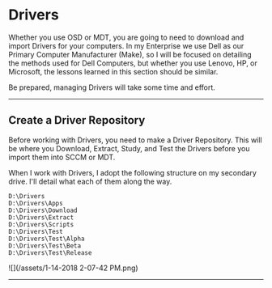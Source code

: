 # Drivers

Whether you use OSD or MDT, you are going to need to download and import Drivers for your computers.  In my Enterprise we use Dell as our Primary Computer Manufacturer \(Make\), so I will be focused on detailing the methods used for Dell Computers, but whether you use Lenovo, HP, or Microsoft, the lessons learned in this section should be similar.

Be prepared, managing Drivers will take some time and effort.

---

## Create a Driver Repository

Before working with Drivers, you need to make a Driver Repository.  This will be where you Download, Extract, Study, and Test the Drivers before you import them into SCCM or MDT.

When I work with Drivers, I adopt the following structure on my secondary drive.  I'll detail what each of them along the way.

```
D:\Drivers
D:\Drivers\Apps
D:\Drivers\Download
D:\Drivers\Extract
D:\Drivers\Scripts
D:\Drivers\Test
D:\Drivers\Test\Alpha
D:\Drivers\Test\Beta
D:\Drivers\Test\Release
```

![](/assets/1-14-2018 2-07-42 PM.png)

---